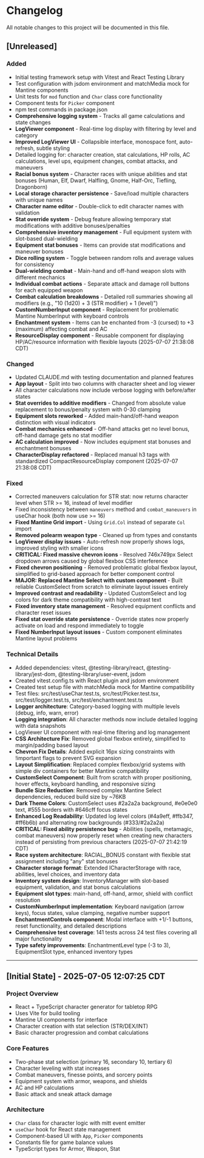 # Changelog

All notable changes to this project will be documented in this file.

## [Unreleased]

### Added
- Initial testing framework setup with Vitest and React Testing Library
- Test configuration with jsdom environment and matchMedia mock for Mantine components
- Unit tests for `mod` function and `Char` class core functionality
- Component tests for `Picker` component
- npm test commands in package.json
- **Comprehensive logging system** - Tracks all game calculations and state changes
- **LogViewer component** - Real-time log display with filtering by level and category
- **Improved LogViewer UI** - Collapsible interface, monospace font, auto-refresh, subtle styling
- Detailed logging for: character creation, stat calculations, HP rolls, AC calculations, level ups, equipment changes, combat attacks, and maneuvers
- **Racial bonus system** - Character races with unique abilities and stat bonuses (Human, Elf, Dwarf, Halfling, Gnome, Half-Orc, Tiefling, Dragonborn)
- **Local storage character persistence** - Save/load multiple characters with unique names
- **Character name editor** - Double-click to edit character names with validation
- **Stat override system** - Debug feature allowing temporary stat modifications with additive bonuses/penalties
- **Comprehensive inventory management** - Full equipment system with slot-based dual-wielding
- **Equipment stat bonuses** - Items can provide stat modifications and maneuver bonuses
- **Dice rolling system** - Toggle between random rolls and average values for consistency
- **Dual-wielding combat** - Main-hand and off-hand weapon slots with different mechanics
- **Individual combat actions** - Separate attack and damage roll buttons for each equipped weapon
- **Combat calculation breakdowns** - Detailed roll summaries showing all modifiers (e.g., "10 (1d20) + 3 (STR modifier) + 1 (level)")
- **CustomNumberInput component** - Replacement for problematic Mantine NumberInput with keyboard controls
- **Enchantment system** - Items can be enchanted from -3 (cursed) to +3 (maximum) affecting combat and AC
- **ResourceDisplay component** - Reusable component for displaying HP/AC/resource information with flexible layouts (2025-07-07 21:38:08 CDT)

### Changed
- Updated CLAUDE.md with testing documentation and planned features
- **App layout** - Split into two columns with character sheet and log viewer
- All character calculations now include verbose logging with before/after states
- **Stat overrides to additive modifiers** - Changed from absolute value replacement to bonus/penalty system with 0-30 clamping
- **Equipment slots reworked** - Added main-hand/off-hand weapon distinction with visual indicators
- **Combat mechanics enhanced** - Off-hand attacks get no level bonus, off-hand damage gets no stat modifier
- **AC calculation improved** - Now includes equipment stat bonuses and enchantment bonuses
- **CharacterDisplay refactored** - Replaced manual h3 tags with standardized CompactResourceDisplay component (2025-07-07 21:38:08 CDT)

### Fixed
- Corrected maneuvers calculation for STR stat: now returns character level when STR >= 16, instead of level modifier
- Fixed inconsistency between `maneuvers` method and `combat_maneuvers` in useChar hook (both now use >= 16)
- **Fixed Mantine Grid import** - Using `Grid.Col` instead of separate `Col` import
- **Removed polearm weapon type** - Cleaned up from types and constants
- **LogViewer display issues** - Auto-refresh now properly shows logs, improved styling with smaller icons
- **CRITICAL: Fixed massive chevron icons** - Resolved 746x749px Select dropdown arrows caused by global flexbox CSS interference
- **Fixed chevron positioning** - Removed problematic global flexbox layout, simplified to grid-based approach for better component control
- **MAJOR: Replaced Mantine Select with custom component** - Built reliable CustomSelect from scratch to eliminate layout issues entirely
- **Improved contrast and readability** - Updated CustomSelect and log colors for dark theme compatibility with high-contrast text
- **Fixed inventory state management** - Resolved equipment conflicts and character reset issues
- **Fixed stat override state persistence** - Override states now properly activate on load and respond immediately to toggle
- **Fixed NumberInput layout issues** - Custom component eliminates Mantine layout problems

### Technical Details
- Added dependencies: vitest, @testing-library/react, @testing-library/jest-dom, @testing-library/user-event, jsdom
- Created vitest.config.ts with React plugin and jsdom environment
- Created test setup file with matchMedia mock for Mantine compatibility
- Test files: src/test/useChar.test.ts, src/test/Picker.test.tsx, src/test/logger.test.ts, src/test/enchantment.test.ts
- **Logger architecture**: Category-based logging with multiple levels (debug, info, warn, error)
- **Logging integration**: All character methods now include detailed logging with data snapshots
- LogViewer UI component with real-time filtering and log management
- **CSS Architecture Fix**: Removed global flexbox entirely, simplified to margin/padding based layout
- **Chevron Fix Details**: Added explicit 16px sizing constraints with !important flags to prevent SVG expansion
- **Layout Simplification**: Replaced complex flexbox/grid systems with simple div containers for better Mantine compatibility
- **CustomSelect Component**: Built from scratch with proper positioning, hover effects, keyboard handling, and responsive sizing
- **Bundle Size Reduction**: Removed complex Mantine Select dependencies, reduced build size by ~76KB
- **Dark Theme Colors**: CustomSelect uses #2a2a2a background, #e0e0e0 text, #555 borders with #646cff focus states
- **Enhanced Log Readability**: Updated log level colors (#4a9eff, #ffb347, #ff6b6b) and alternating row backgrounds (#333/#2a2a2a)
- **CRITICAL: Fixed ability persistence bug** - Abilities (spells, metamagic, combat maneuvers) now properly reset when creating new characters instead of persisting from previous characters (2025-07-07 21:42:19 CDT)
- **Race system architecture**: RACIAL_BONUS constant with flexible stat assignment including "any" stat bonuses
- **Character storage format**: Extended ICharacterStorage with race, abilities, level choices, and inventory data
- **Inventory system design**: InventoryManager with slot-based equipment, validation, and stat bonus calculations
- **Equipment slot types**: main-hand, off-hand, armor, shield with conflict resolution
- **CustomNumberInput implementation**: Keyboard navigation (arrow keys), focus states, value clamping, negative number support
- **EnchantmentControls component**: Modal interface with +1/-1 buttons, reset functionality, and detailed descriptions
- **Comprehensive test coverage**: 141 tests across 24 test files covering all major functionality
- **Type safety improvements**: EnchantmentLevel type (-3 to 3), EquipmentSlot type, enhanced inventory types

---

## [Initial State] - 2025-07-05 12:07:25 CDT

### Project Overview
- React + TypeScript character generator for tabletop RPG
- Uses Vite for build tooling
- Mantine UI components for interface
- Character creation with stat selection (STR/DEX/INT)
- Basic character progression and combat calculations

### Core Features
- Two-phase stat selection (primary 16, secondary 10, tertiary 6)
- Character leveling with stat increases
- Combat maneuvers, finesse points, and sorcery points
- Equipment system with armor, weapons, and shields
- AC and HP calculations
- Basic attack and sneak attack damage

### Architecture
- `Char` class for character logic with mitt event emitter
- `useChar` hook for React state management
- Component-based UI with `App`, `Picker` components
- Constants file for game balance values
- TypeScript types for Armor, Weapon, Stat
